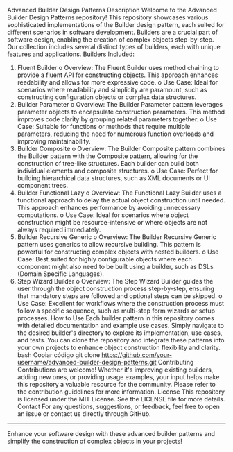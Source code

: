 Advanced Builder Design Patterns
Description
Welcome to the Advanced Builder Design Patterns repository! This repository showcases various sophisticated implementations of the Builder design pattern, each suited for different scenarios in software development. Builders are a crucial part of software design, enabling the creation of complex objects step-by-step. Our collection includes several distinct types of builders, each with unique features and applications.
Builders Included:
1.	Fluent Builder
o	Overview: The Fluent Builder uses method chaining to provide a fluent API for constructing objects. This approach enhances readability and allows for more expressive code.
o	Use Case: Ideal for scenarios where readability and simplicity are paramount, such as constructing configuration objects or complex data structures.
2.	Builder Parameter
o	Overview: The Builder Parameter pattern leverages parameter objects to encapsulate construction parameters. This method improves code clarity by grouping related parameters together.
o	Use Case: Suitable for functions or methods that require multiple parameters, reducing the need for numerous function overloads and improving maintainability.
3.	Builder Composite
o	Overview: The Builder Composite pattern combines the Builder pattern with the Composite pattern, allowing for the construction of tree-like structures. Each builder can build both individual elements and composite structures.
o	Use Case: Perfect for building hierarchical data structures, such as XML documents or UI component trees.
4.	Builder Functional Lazy
o	Overview: The Functional Lazy Builder uses a functional approach to delay the actual object construction until needed. This approach enhances performance by avoiding unnecessary computations.
o	Use Case: Ideal for scenarios where object construction might be resource-intensive or where objects are not always required immediately.
5.	Builder Recursive Generic
o	Overview: The Builder Recursive Generic pattern uses generics to allow recursive building. This pattern is powerful for constructing complex objects with nested builders.
o	Use Case: Best suited for highly configurable objects where each component might also need to be built using a builder, such as DSLs (Domain Specific Languages).
6.	Step Wizard Builder
o	Overview: The Step Wizard Builder guides the user through the object construction process step-by-step, ensuring that mandatory steps are followed and optional steps can be skipped.
o	Use Case: Excellent for workflows where the construction process must follow a specific sequence, such as multi-step form wizards or setup processes.
How to Use
Each builder pattern in this repository comes with detailed documentation and example use cases. Simply navigate to the desired builder's directory to explore its implementation, use cases, and tests. You can clone the repository and integrate these patterns into your own projects to enhance object construction flexibility and clarity.
bash
Copiar código
git clone https://github.com/your-username/advanced-builder-design-patterns.git
Contributing
Contributions are welcome! Whether it's improving existing builders, adding new ones, or providing usage examples, your input helps make this repository a valuable resource for the community. Please refer to the contribution guidelines for more information.
License
This repository is licensed under the MIT License. See the LICENSE file for more details.
Contact
For any questions, suggestions, or feedback, feel free to open an issue or contact us directly through GitHub.
________________________________________
Enhance your software design with these advanced builder patterns and simplify the construction of complex objects in your projects!

